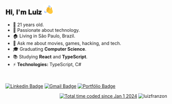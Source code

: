 <!--- Gerado em: 14 de setembro de 2024 -->

<h2>𝐇𝐢, 𝐈'𝐦 𝐋𝐮𝐢𝐳 <img width="32" src="./media/outros/handWaving.gif"/></h2> 

- 🎂 21 years old. <br>
- 💚 Passionate about technology. <br>
- 🏠 Living in São Paulo, Brazil. <br>
- 💬 Ask me about movies, games, hacking, and tech. <br>
- 🎓 Graduating **Computer Science**. <br>
- 📚 Studying **React** and **TypeScript**.  <br>
- ⚡ **Technologies:** TypeScript, C# <br>

<br>

[![Linkedin Badge](https://img.shields.io/badge/-luizffranzon-063f5b?style=flat-square&logo=linkedin&logoColor=white&link=https://www.linkedin.com/in/luizffranzon/)](https://www.linkedin.com/in/luizffranzon/) 
[![Gmail Badge](https://img.shields.io/badge/-luizfranzon@outlook.com-0078D4?style=flat-square&logo=microsoftoutlook&logoColor=white&link=mailto:luizfranzon@outlook.com)](mailto:luizfranzon@outlook.com)
[![Portfólio Badge](https://img.shields.io/badge/-Portfólio-black?style=flat-square&logo=devdotto&logoColor=white&link=https://dev.to/luizfranzon)](https://www.luizfranzon.dev/)

<p align="right">
<a href="https://wakatime.com/@018cc5b8-4926-4b2d-b692-9c7652807ce5"><img src="https://wakatime.com/badge/user/018cc5b8-4926-4b2d-b692-9c7652807ce5.svg" alt="Total time coded since Jan 1 2024" /></a>
<img src="https://visitcount.itsvg.in/api?id=luizfranzon&label=Profile%20Views&color=0&icon=8&pretty=true" alt="luizfranzon"/>
</p>